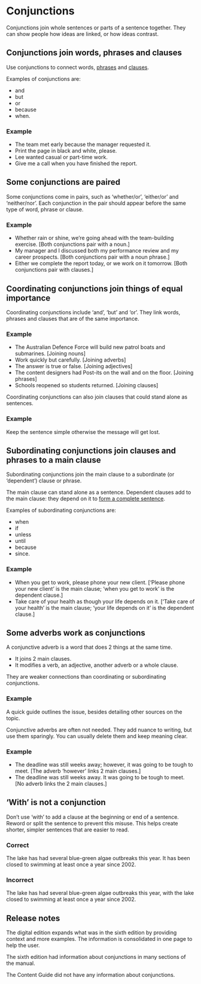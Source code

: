 Conjunctions
============

Conjunctions join whole sentences or parts of a sentence together. They can show people how ideas are linked, or how ideas contrast.  

Conjunctions join words, phrases and clauses
--------------------------------------------

Use conjunctions to connect words, [phrases](/node/144) and [clauses](/node/143).

Examples of conjunctions are:

*   and
*   but
*   or
*   because
*   when.

### Example

*   The team met early because the manager requested it.
*   Print the page in black and white, please.
*   Lee wanted casual or part-time work.
*   Give me a call when you have finished the report.

Some conjunctions are paired
----------------------------

Some conjunctions come in pairs, such as ‘whether/or’, ‘either/or’ and ‘neither/nor’. Each conjunction in the pair should appear before the same type of word, phrase or clause.

### Example

*   Whether rain or shine, we’re going ahead with the team-building exercise. \[Both conjunctions pair with a noun.\]
*   My manager and I discussed both my performance review and my career prospects. \[Both conjunctions pair with a noun phrase.\]
*   Either we complete the report today, or we work on it tomorrow. \[Both conjunctions pair with clauses.\]

Coordinating conjunctions join things of equal importance
---------------------------------------------------------

Coordinating conjunctions include ‘and’, ‘but’ and ‘or’. They link words, phrases and clauses that are of the same importance.

### Example

*   The Australian Defence Force will build new patrol boats and submarines. \[Joining nouns\]
*   Work quickly but carefully. \[Joining adverbs\]
*   The answer is true or false. \[Joining adjectives\]
*   The content designers had Post-its on the wall and on the floor. \[Joining phrases\]
*   Schools reopened so students returned. \[Joining clauses\]

Coordinating conjunctions can also join clauses that could stand alone as sentences.

### Example

Keep the sentence simple otherwise the message will get lost.

Subordinating conjunctions join clauses and phrases to a main clause
--------------------------------------------------------------------

Subordinating conjunctions join the main clause to a subordinate (or ‘dependent’) clause or phrase.

The main clause can stand alone as a sentence. Dependent clauses add to the main clause: they depend on it to [form a complete sentence](/node/120).

Examples of subordinating conjunctions are:

*   when
*   if
*   unless
*   until
*   because
*   since.

### Example

*   When you get to work, please phone your new client. \[‘Please phone your new client’ is the main clause; ‘when you get to work’ is the dependent clause.\]
*   Take care of your health as though your life depends on it. \[‘Take care of your health’ is the main clause; ‘your life depends on it’ is the dependent clause.\]

Some adverbs work as conjunctions
---------------------------------

A conjunctive adverb is a word that does 2 things at the same time.

*   It joins 2 main clauses.
*   It modifies a verb, an adjective, another adverb or a whole clause.

They are weaker connections than coordinating or subordinating conjunctions.

### Example

A quick guide outlines the issue, besides detailing other sources on the topic.

Conjunctive adverbs are often not needed. They add nuance to writing, but use them sparingly. You can usually delete them and keep meaning clear.

### Example

*   The deadline was still weeks away; however, it was going to be tough to meet. \[The adverb ‘however’ links 2 main clauses.\]
*   The deadline was still weeks away. It was going to be tough to meet. \[No adverb links the 2 main clauses.\]

‘With’ is not a conjunction
---------------------------

Don’t use ‘with’ to add a clause at the beginning or end of a sentence. Reword or split the sentence to prevent this misuse. This helps create shorter, simpler sentences that are easier to read.

### Correct

The lake has had several blue-green algae outbreaks this year. It has been closed to swimming at least once a year since 2002.

### Incorrect

The lake has had several blue-green algae outbreaks this year, with the lake closed to swimming at least once a year since 2002.

Release notes
-------------

The digital edition expands what was in the sixth edition by providing context and more examples. The information is consolidated in one page to help the user.

The sixth edition had information about conjunctions in many sections of the manual.

The Content Guide did not have any information about conjunctions.